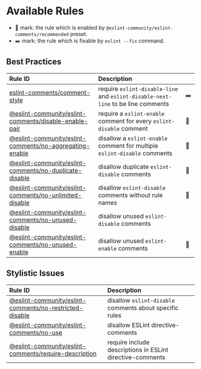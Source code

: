 # Available Rules

- 🌟 mark: the rule which is enabled by `@eslint-community/eslint-comments/recommended` preset.
- ✒️ mark: the rule which is fixable by `eslint --fix` command.

## Best Practices

| Rule ID | Description |    |
|:--------|:------------|:---|
| [eslint-comments/<wbr>comment-style](./comment-style.md) | require `eslint-disable-line` and `eslint-disable-next-line` to be line comments | ✒️ |
| [@eslint-community/eslint-comments/<wbr>disable-enable-pair](./disable-enable-pair.md) | require a `eslint-enable` comment for every `eslint-disable` comment | 🌟 |
| [@eslint-community/eslint-comments/<wbr>no-aggregating-enable](./no-aggregating-enable.md) | disallow a `eslint-enable` comment for multiple `eslint-disable` comments | 🌟 |
| [@eslint-community/eslint-comments/<wbr>no-duplicate-disable](./no-duplicate-disable.md) | disallow duplicate `eslint-disable` comments | 🌟 |
| [@eslint-community/eslint-comments/<wbr>no-unlimited-disable](./no-unlimited-disable.md) | disallow `eslint-disable` comments without rule names | 🌟 |
| [@eslint-community/eslint-comments/<wbr>no-unused-disable](./no-unused-disable.md) | disallow unused `eslint-disable` comments |  |
| [@eslint-community/eslint-comments/<wbr>no-unused-enable](./no-unused-enable.md) | disallow unused `eslint-enable` comments | 🌟 |

## Stylistic Issues

| Rule ID | Description |    |
|:--------|:------------|:---|
| [@eslint-community/eslint-comments/<wbr>no-restricted-disable](./no-restricted-disable.md) | disallow `eslint-disable` comments about specific rules |  |
| [@eslint-community/eslint-comments/<wbr>no-use](./no-use.md) | disallow ESLint directive-comments |  |
| [@eslint-community/eslint-comments/<wbr>require-description](./require-description.md) | require include descriptions in ESLint directive-comments |  |

